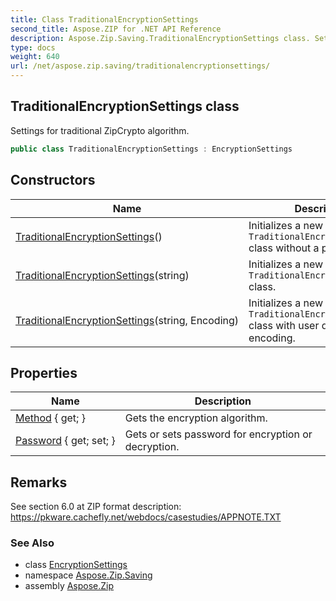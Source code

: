 ```yaml
---
title: Class TraditionalEncryptionSettings
second_title: Aspose.ZIP for .NET API Reference
description: Aspose.Zip.Saving.TraditionalEncryptionSettings class. Settings for traditional ZipCrypto algorithm
type: docs
weight: 640
url: /net/aspose.zip.saving/traditionalencryptionsettings/
---
```

## TraditionalEncryptionSettings class

Settings for traditional ZipCrypto algorithm.

```csharp
public class TraditionalEncryptionSettings : EncryptionSettings
```

## Constructors

| Name | Description |
| --- | --- |
| [TraditionalEncryptionSettings](traditionalencryptionsettings/#constructor)() | Initializes a new instance of the `TraditionalEncryptionSettings` class without a password. |
| [TraditionalEncryptionSettings](traditionalencryptionsettings/#constructor_1)(string) | Initializes a new instance of the `TraditionalEncryptionSettings` class. |
| [TraditionalEncryptionSettings](traditionalencryptionsettings/#constructor_2)(string, Encoding) | Initializes a new instance of the `TraditionalEncryptionSettings` class with user defined encoding. |

## Properties

| Name | Description |
| --- | --- |
| [Method](../../aspose.zip.saving/encryptionsettings/method/) { get; } | Gets the encryption algorithm. |
| [Password](../../aspose.zip.saving/encryptionsettings/password/) { get; set; } | Gets or sets password for encryption or decryption. |

## Remarks

See section 6.0 at ZIP format description: https://pkware.cachefly.net/webdocs/casestudies/APPNOTE.TXT

### See Also

* class [EncryptionSettings](../encryptionsettings/)
* namespace [Aspose.Zip.Saving](../../aspose.zip.saving/)
* assembly [Aspose.Zip](../../)


